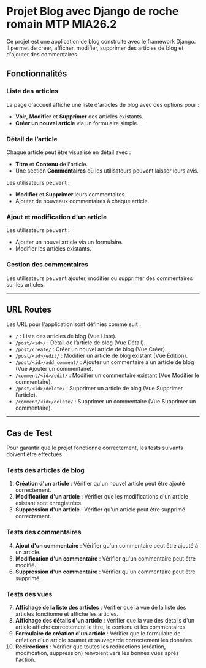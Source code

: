 # Projet Blog avec Django de roche romain MTP MIA26.2

Ce projet est une application de blog construite avec le framework Django. Il permet de créer, afficher, modifier, supprimer des articles de blog et d'ajouter des commentaires. 

## Fonctionnalités

### Liste des articles
La page d'accueil affiche une liste d'articles de blog avec des options pour :
- **Voir**, **Modifier** et **Supprimer** des articles existants.
- **Créer un nouvel article** via un formulaire simple.

### Détail de l’article
Chaque article peut être visualisé en détail avec :
- **Titre** et **Contenu** de l'article.
- Une section **Commentaires** où les utilisateurs peuvent laisser leurs avis.

Les utilisateurs peuvent :
- **Modifier** et **Supprimer** leurs commentaires.
- Ajouter de nouveaux commentaires à chaque article.

### Ajout et modification d'un article
Les utilisateurs peuvent :
- Ajouter un nouvel article via un formulaire.
- Modifier les articles existants.

### Gestion des commentaires
Les utilisateurs peuvent ajouter, modifier ou supprimer des commentaires sur les articles.

---

## URL Routes

Les URL pour l'application sont définies comme suit :

- `/` : Liste des articles de blog (Vue Liste).
- `/post/<id>/` : Détail de l’article de blog (Vue Détail).
- `/post/create/` : Créer un nouvel article de blog (Vue Créer).
- `/post/<id>/edit/` : Modifier un article de blog existant (Vue Édition).
- `/post/<id>/add_comment/` : Ajouter un commentaire à un article de blog (Vue Ajouter un commentaire).
- `/comment/<id>/edit/` : Modifier un commentaire existant (Vue Modifier le commentaire).
- `/post/<id>/delete/` : Supprimer un article de blog (Vue Supprimer l’article).
- `/comment/<id>/delete/` : Supprimer un commentaire (Vue Supprimer un commentaire).

---

## Cas de Test

Pour garantir que le projet fonctionne correctement, les tests suivants doivent être effectués :

### Tests des articles de blog
1. **Création d'un article** : Vérifier qu'un nouvel article peut être ajouté correctement.
2. **Modification d'un article** : Vérifier que les modifications d'un article existant sont enregistrées.
3. **Suppression d'un article** : Vérifier qu'un article peut être supprimé correctement.

### Tests des commentaires
4. **Ajout d'un commentaire** : Vérifier qu'un commentaire peut être ajouté à un article.
5. **Modification d'un commentaire** : Vérifier qu'un commentaire peut être modifié.
6. **Suppression d'un commentaire** : Vérifier qu'un commentaire peut être supprimé.

### Tests des vues
7. **Affichage de la liste des articles** : Vérifier que la vue de la liste des articles fonctionne et affiche les articles.
8. **Affichage des détails d'un article** : Vérifier que la vue des détails d'un article affiche correctement le titre, le contenu et les commentaires.
9. **Formulaire de création d'un article** : Vérifier que le formulaire de création d'un article soumet et sauvegarde correctement les données.
10. **Redirections** : Vérifier que toutes les redirections (création, modification, suppression) renvoient vers les bonnes vues après l'action.
